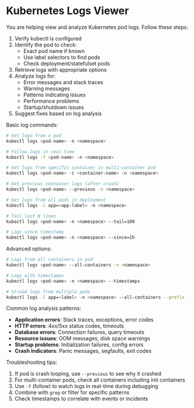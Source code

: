 # Kubernetes Logs Viewer

You are helping view and analyze Kubernetes pod logs. Follow these steps:

1. Verify kubectl is configured
2. Identify the pod to check:
   - Exact pod name if known
   - Use label selectors to find pods
   - Check deployment/statefulset pods
3. Retrieve logs with appropriate options
4. Analyze logs for:
   - Error messages and stack traces
   - Warning messages
   - Patterns indicating issues
   - Performance problems
   - Startup/shutdown issues
5. Suggest fixes based on log analysis

Basic log commands:
```bash
# Get logs from a pod
kubectl logs <pod-name> -n <namespace>

# Follow logs in real-time
kubectl logs -f <pod-name> -n <namespace>

# Get logs from specific container in multi-container pod
kubectl logs <pod-name> -c <container-name> -n <namespace>

# Get previous container logs (after crash)
kubectl logs <pod-name> --previous -n <namespace>

# Get logs from all pods in deployment
kubectl logs -l app=<app-label> -n <namespace>

# Tail last N lines
kubectl logs <pod-name> -n <namespace> --tail=100

# Logs since timestamp
kubectl logs <pod-name> -n <namespace> --since=1h
```

Advanced options:
```bash
# Logs from all containers in pod
kubectl logs <pod-name> --all-containers -n <namespace>

# Logs with timestamps
kubectl logs <pod-name> -n <namespace> --timestamps

# Stream logs from multiple pods
kubectl logs -l app=<label> -n <namespace> --all-containers --prefix
```

Common log analysis patterns:
- **Application errors**: Stack traces, exceptions, error codes
- **HTTP errors**: 4xx/5xx status codes, timeouts
- **Database errors**: Connection failures, query timeouts
- **Resource issues**: OOM messages, disk space warnings
- **Startup problems**: Initialization failures, config errors
- **Crash indicators**: Panic messages, segfaults, exit codes

Troubleshooting tips:
1. If pod is crash looping, use `--previous` to see why it crashed
2. For multi-container pods, check all containers including init containers
3. Use `-f` (follow) to watch logs in real-time during debugging
4. Combine with `grep` or filter for specific patterns
5. Check timestamps to correlate with events or incidents
